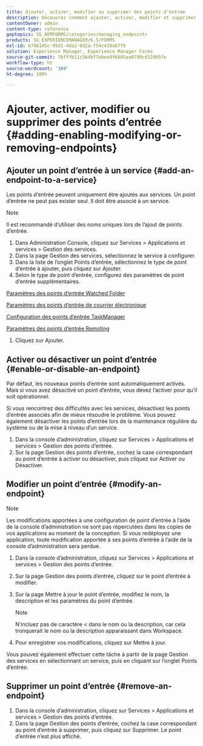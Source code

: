 ```yaml
---
title: Ajouter, activer, modifier ou supprimer des points d’entrée
description: Découvrez comment ajouter, activer, modifier et supprimer des points d’entrée.
contentOwner: admin
content-type: reference
geptopics: SG_AEMFORMS/categories/managing_endpoints
products: SG_EXPERIENCEMANAGER/6.5/FORMS
exl-id: b7461d5c-95d1-4da2-9d2a-f54c410a87f9
solution: Experience Manager, Experience Manager Forms
source-git-commit: 76fffb11c56dbf7ebee9f6805ae0799cd32985fe
workflow-type: ht
source-wordcount: '369'
ht-degree: 100%

---
```


# Ajouter, activer, modifier ou supprimer des points d’entrée {#adding-enabling-modifying-or-removing-endpoints}

## Ajouter un point d’entrée à un service {#add-an-endpoint-to-a-service}

Les points d’entrée peuvent uniquement être ajoutés aux services. Un point d’entrée ne peut pas exister seul. Il doit être associé à un service.

>[!NOTE]
>
>Il est recommandé d’utiliser des noms uniques lors de l’ajout de points d’entrée.

1. Dans Administration Console, cliquez sur Services > Applications et services > Gestion des services.
1. Dans la page Gestion des services, sélectionnez le service à configurer.
1. Dans la liste de l’onglet Points d’entrée, sélectionnez le type de point d’entrée à ajouter, puis cliquez sur Ajouter.
1. Selon le type de point d’entrée, configurez des paramètres de point d’entrée supplémentaires.

[Paramètres des points d’entrée Watched Folder](/help/forms/using/admin-help/configuring-watched-folder-endpoints.md#watched-folder-endpoint-settings)

[Paramètres des points d’entrée de courrier électronique](/help/forms/using/admin-help/configuring-email-endpoints.md#email-endpoint-settings)

[Configuration des points d’entrée TaskManager](/help/forms/using/admin-help/configuring-task-manager-endpoints.md#configuring-task-manager-endpoints)

[Paramètres des points d’entrée Remoting](/help/forms/using/admin-help/configuring-remoting-endpoints.md#remoting-endpoint-settings)

1. Cliquez sur Ajouter.

## Activer ou désactiver un point d’entrée {#enable-or-disable-an-endpoint}

Par défaut, les nouveaux points d’entrée sont automatiquement activés. Mais si vous avez désactivé un point d’entrée, vous devez l’activer pour qu’il soit opérationnel.

Si vous rencontrez des difficultés avec les services, désactivez les points d’entrée associés afin de mieux résoudre le problème. Vous pouvez également désactiver les points d’entrée lors de la maintenance régulière du système ou de la mise à niveau d’un service.

1. Dans la console d’administration, cliquez sur Services > Applications et services > Gestion des points d’entrée.
1. Sur la page Gestion des points d’entrée, cochez la case correspondant au point d’entrée à activer ou désactiver, puis cliquez sur Activer ou Désactiver.

## Modifier un point d’entrée {#modify-an-endpoint}

>[!NOTE]
>
>Les modifications apportées à une configuration de point d’entrée à l’aide de la console d’administration ne sont pas répercutées dans les copies de vos applications au moment de la conception. Si vous redéployez une application, toute modification apportée à ses points d’entrée à l’aide de la console d’administration sera perdue.

1. Dans la console d’administration, cliquez sur Services > Applications et services > Gestion des points d’entrée.
1. Sur la page Gestion des points d’entrée, cliquez sur le point d’entrée à modifier.
1. Sur la page Mettre à jour le point d’entrée, modifiez le nom, la description et les paramètres du point d’entrée.

   >[!NOTE]
   >
   >N’incluez pas de caractère &lt; dans le nom ou la description, car cela tronquerait le nom ou la description apparaissant dans Workspace.

1. Pour enregistrer vos modifications, cliquez sur Mettre à jour.

Vous pouvez également effectuer cette tâche à partir de la page Gestion des services en sélectionnant un service, puis en cliquant sur l’onglet Points d’entrée.

## Supprimer un point d’entrée {#remove-an-endpoint}

1. Dans la console d’administration, cliquez sur Services > Applications et services > Gestion des points d’entrée.
1. Dans la page Gestion des points d’entrée, cochez la case correspondant au point d’entrée à supprimer, puis cliquez sur Supprimer. Le point d’entrée n’est plus affiché.
